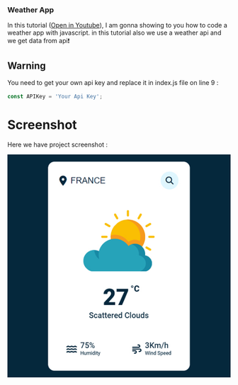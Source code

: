 ### Weather App
In this tutorial ([Open in Youtube](https://youtu.be/iILFBGm_I9M)),  I am gonna showing to you how to code a weather app with javascript. in this tutorial also we use a weather api and we get data from api❗️

## Warning
You need to get your own api key and replace it in index.js file on line 9 :

```javascript
const APIKey = 'Your Api Key';
```


# Screenshot
Here we have project screenshot :

![screenshot](screenshot.jpg)
